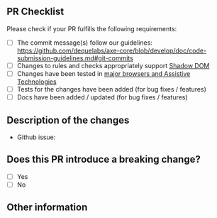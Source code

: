 ## PR Checklist
Please check if your PR fulfills the following requirements:

- [ ] The commit message(s) follow our guidelines: https://github.com/dequelabs/axe-core/blob/develop/doc/code-submission-guidelines.md#git-commits
- [ ] Changes to rules and checks appropriately support [Shadow DOM](https://github.com/dequelabs/axe-core/blob/develop/doc/developer-guide.md)
- [ ] Changes have been tested in [major browsers and Assistive Technologies](https://github.com/dequelabs/axe-core/blob/develop/doc/accessibility-supported.md#accessibility-supported)
- [ ] Tests for the changes have been added (for bug fixes / features)
- [ ] Docs have been added / updated (for bug fixes / features)

## Description of the changes
- Github issue:


## Does this PR introduce a breaking change?

- [ ] Yes
- [ ] No

## Other information
